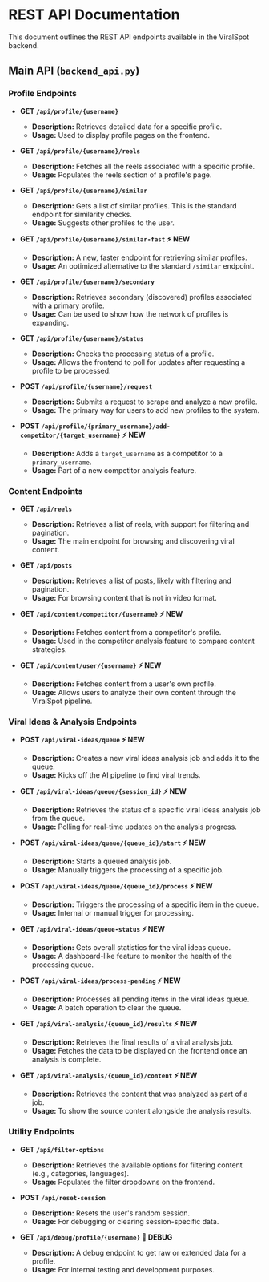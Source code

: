 # REST API Documentation

This document outlines the REST API endpoints available in the ViralSpot backend.

## Main API (`backend_api.py`)

### Profile Endpoints

-   **GET `/api/profile/{username}`**

    -   **Description:** Retrieves detailed data for a specific profile.
    -   **Usage:** Used to display profile pages on the frontend.

-   **GET `/api/profile/{username}/reels`**

    -   **Description:** Fetches all the reels associated with a specific profile.
    -   **Usage:** Populates the reels section of a profile's page.

-   **GET `/api/profile/{username}/similar`**

    -   **Description:** Gets a list of similar profiles. This is the standard endpoint for similarity checks.
    -   **Usage:** Suggests other profiles to the user.

-   **GET `/api/profile/{username}/similar-fast` ⚡ NEW**

    -   **Description:** A new, faster endpoint for retrieving similar profiles.
    -   **Usage:** An optimized alternative to the standard `/similar` endpoint.

-   **GET `/api/profile/{username}/secondary`**

    -   **Description:** Retrieves secondary (discovered) profiles associated with a primary profile.
    -   **Usage:** Can be used to show how the network of profiles is expanding.

-   **GET `/api/profile/{username}/status`**

    -   **Description:** Checks the processing status of a profile.
    -   **Usage:** Allows the frontend to poll for updates after requesting a profile to be processed.

-   **POST `/api/profile/{username}/request`**

    -   **Description:** Submits a request to scrape and analyze a new profile.
    -   **Usage:** The primary way for users to add new profiles to the system.

-   **POST `/api/profile/{primary_username}/add-competitor/{target_username}` ⚡ NEW**
    -   **Description:** Adds a `target_username` as a competitor to a `primary_username`.
    -   **Usage:** Part of a new competitor analysis feature.

### Content Endpoints

-   **GET `/api/reels`**

    -   **Description:** Retrieves a list of reels, with support for filtering and pagination.
    -   **Usage:** The main endpoint for browsing and discovering viral content.

-   **GET `/api/posts`**

    -   **Description:** Retrieves a list of posts, likely with filtering and pagination.
    -   **Usage:** For browsing content that is not in video format.

-   **GET `/api/content/competitor/{username}` ⚡ NEW**

    -   **Description:** Fetches content from a competitor's profile.
    -   **Usage:** Used in the competitor analysis feature to compare content strategies.

-   **GET `/api/content/user/{username}` ⚡ NEW**
    -   **Description:** Fetches content from a user's own profile.
    -   **Usage:** Allows users to analyze their own content through the ViralSpot pipeline.

### Viral Ideas & Analysis Endpoints

-   **POST `/api/viral-ideas/queue` ⚡ NEW**

    -   **Description:** Creates a new viral ideas analysis job and adds it to the queue.
    -   **Usage:** Kicks off the AI pipeline to find viral trends.

-   **GET `/api/viral-ideas/queue/{session_id}` ⚡ NEW**

    -   **Description:** Retrieves the status of a specific viral ideas analysis job from the queue.
    -   **Usage:** Polling for real-time updates on the analysis progress.

-   **POST `/api/viral-ideas/queue/{queue_id}/start` ⚡ NEW**

    -   **Description:** Starts a queued analysis job.
    -   **Usage:** Manually triggers the processing of a specific job.

-   **POST `/api/viral-ideas/queue/{queue_id}/process` ⚡ NEW**

    -   **Description:** Triggers the processing of a specific item in the queue.
    -   **Usage:** Internal or manual trigger for processing.

-   **GET `/api/viral-ideas/queue-status` ⚡ NEW**

    -   **Description:** Gets overall statistics for the viral ideas queue.
    -   **Usage:** A dashboard-like feature to monitor the health of the processing queue.

-   **POST `/api/viral-ideas/process-pending` ⚡ NEW**

    -   **Description:** Processes all pending items in the viral ideas queue.
    -   **Usage:** A batch operation to clear the queue.

-   **GET `/api/viral-analysis/{queue_id}/results` ⚡ NEW**

    -   **Description:** Retrieves the final results of a viral analysis job.
    -   **Usage:** Fetches the data to be displayed on the frontend once an analysis is complete.

-   **GET `/api/viral-analysis/{queue_id}/content` ⚡ NEW**
    -   **Description:** Retrieves the content that was analyzed as part of a job.
    -   **Usage:** To show the source content alongside the analysis results.

### Utility Endpoints

-   **GET `/api/filter-options`**

    -   **Description:** Retrieves the available options for filtering content (e.g., categories, languages).
    -   **Usage:** Populates the filter dropdowns on the frontend.

-   **POST `/api/reset-session`**

    -   **Description:** Resets the user's random session.
    -   **Usage:** For debugging or clearing session-specific data.

-   **GET `/api/debug/profile/{username}` 🐛 DEBUG**
    -   **Description:** A debug endpoint to get raw or extended data for a profile.
    -   **Usage:** For internal testing and development purposes.
